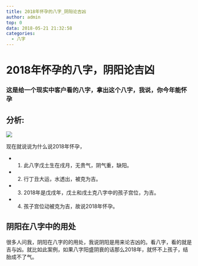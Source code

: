 ```yaml
---
title: 2018年怀孕的八字_阴阳论吉凶
author: admin
top: 0
data: 2018-05-21 21:32:58
categories: 
  - 八字
---
```

# 2018年怀孕的八字，阴阳论吉凶

### 这是给一个现实中客户看的八字，拿出这个八字，我说，你今年能怀孕

## 分析:
![](http://fs-image.pull.net.cn/18-5-21/70484610.jpg!800)

现在就说说为什么说2018年怀孕，

- 1. 此八字戊土生在戌月，无贵气，阴气重，缺阳。
- 2. 行丁丑大运，水透出，被克为吉。
- 3. 2018年是戊戌年，戊土和戌土克八字中的孩子宫位，为吉。
- 4. 孩子宫位动被克为吉，故说2018年怀孕。

## 阴阳在八字中的用处

很多人问我，阴阳在八字的的用处，我说阴阳是用来论吉凶的。看八字，看的就是吉与凶。就比如此案例，如果八字阳盛阴衰的话那么2018年，就怀不上孩子，结胎成不了气。
